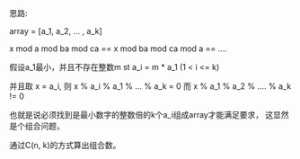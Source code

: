 思路:

array = [a_1, a_2, ... , a_k]

x mod a mod ba mod ca == x mod ba mod ca mod a == ....

假设a_1最小，并且不存在整数m st a_i = m * a_1 (1 < i <= k)

并且取 x = a_i, 则 x % a_i % a_1 % ... % a_k = 0
而 x % a_1 % a_2 % .... % a_k != 0

也就是说必须找到是最小数字的整数倍的k个a_i组成array才能满足要求， 这显然是个组合问题，

通过C(n, k)的方式算出组合数。 
